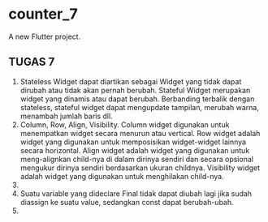 # counter_7

A new Flutter project.

## TUGAS 7
1. Stateless Widget dapat diartikan sebagai Widget yang tidak dapat dirubah atau tidak akan pernah berubah. Stateful Widget merupakan widget yang dinamis atau dapat berubah. Berbanding terbalik dengan stateless, stateful widget dapat mengupdate tampilan, merubah warna, menambah jumlah baris dll.
2. Column, Row, Align, Visibility. Column widget digunakan untuk menempatkan widget secara menurun atau vertical. Row widget adalah widget yang digunakan untuk memposisikan widget-widget lainnya secara horizontal. Align widget adalah widget yang digunakan untuk meng-alignkan child-nya di dalam dirinya sendiri dan secara opsional mengukur dirinya sendiri berdasarkan ukuran childnya. Visibility widget adalah widget yang digunakan untuk menghilakan child-nya.
3. 
4. Suatu variable yang dideclare Final tidak dapat diubah lagi jika sudah diassign ke suatu value, sedangkan const dapat berubah-ubah.
5. 
